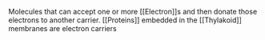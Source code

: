 Molecules that can accept one or more [[Electron]]s and then donate those electrons to another carrier.
[[Proteins]] embedded in the [[Thylakoid]] membranes are electron carriers